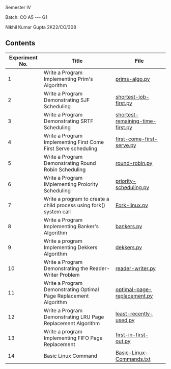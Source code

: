 Semester IV

Batch: CO A5 --- G1

Nikhil Kumar Gupta 2K22/CO/308

## Contents

|Experiment No.|Title|File|
|---|---|---|
|1|Write a Program Implementing Prim's Algorithm|[prims-algo.py](prims.py)|
|2|Write a Program Demonstrating SJF Scheduling|[shortest-job-first.py](sjf.py)|
|3|Write a Program Demonstrating SRTF Scheduling|[shortest-remaining-time-first.py](srtf.py)|
|4|Write a Program Implementing First Come First Serve scheduling|[first-come-first-serve.py](fcfs.py)|
|5|Write a Program Demonstrating Round Robin Scheduling|[round-robin.py](rr.py)|
|6|Write a Program IMplementing Proiority Scheduling|[priority-scheduling.py](priority.py)|
|7|Write a program to create a child process using fork() system call|[Fork-linux.py](fork_linux.py)|
|8|Write a Program Implementing Banker's Algorithm|[bankers.py](bankers.py)|
|9|Write a program Implementing Dekkers Algorithm|[dekkers.py](dekkers.py)|
|10|Write a Program Demonstrating the Reader-Writer Problem|[reader-writer.py](Readers_writers.py)|
|11|Write a Program Demonstrating Optimal Page Replacement Algorithm|[optimal-page-replacement.py](Optimal.py)|
|12|Write a Program Demonstrating LRU Page Replacement Algorithm|[least-recently-used.py](LRU.py)|
|13|Write a program Implementing FIFO Page Replacement|[first-in-first-out.py](fifo.py)|
|14|Basic Linux Command|[Basic-Linux-Commands.txt](Basic_linux_command.txt)|

